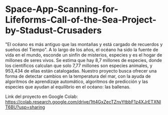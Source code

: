 # Space-App-Scanning-for-Lifeforms-Call-of-the-Sea-Project-by-Stadust-Crusaders
"El océano es más antiguo que las montañas y está cargado de recuerdos y sueños del Tiempo". A lo largo de los años, el océano ha sido la fuente de vida en el mundo, esconde un sinfín de misterios, especies y es el hogar de millones de seres vivos. Se estima que hay 8,7 millones de especies, donde los científicos calculan que solo 7,77 millones son especies animales, y 953,434 de ellas están catalogadas. Nuestro proyecto busca ofrecer una forma de detectar cambios en la temperatura del mar, con la ayuda de algoritmos de aprendizaje automático, algoritmos de predicción y las especies que ayudan al equilibrio en el océano: las ballenas.

Link del proyecto en Google Colab: https://colab.research.google.com/drive/1tt4GxZecTZnvYtbbF1z4XJrETXNIT6BU?usp=sharing
